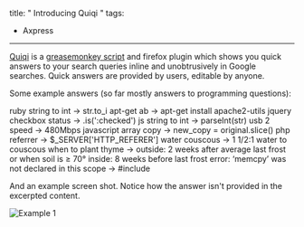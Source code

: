 title: " Introducing Quiqi "
tags:
- Axpress
---


[Quiqi](http://quiqi.org/) is a [greasemonkey script](http://userscripts.org/scripts/show/63868) and firefox plugin which shows you quick answers to your search queries inline and unobtrusively in Google searches. Quick answers are provided by users, editable by anyone.

Some example answers (so far mostly answers to programming questions):

ruby string to int -> str.to_i
apt-get ab -> apt-get install apache2-utils
jquery checkbox status -> .is(\':checked\')
js string to int -> parseInt(str)
usb 2 speed -> 480Mbps
javascript array copy -> new_copy = original.slice()
php referrer -> $_SERVER['HTTP_REFERER']
water couscous -> 1 1/2:1 water to couscous
when to plant thyme -> outside: 2 weeks after average last frost or when soil is &ge; 70&deg; inside: 8 weeks before last frost
error: &lsquo;memcpy&rsquo; was not declared in this scope -> #include </cstring>

And an example screen shot.  Notice how the answer isn't provided in the excerpted content.

![Example 1](/images/1.png)


